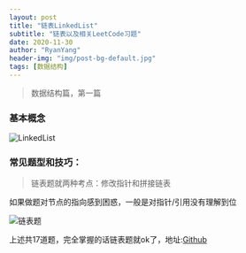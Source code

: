 ```yaml
---
layout: post
title: "链表LinkedList"
subtitle: "链表以及相关LeetCode习题"
date: 2020-11-30
author: "RyanYang"
header-img: "img/post-bg-default.jpg"
tags: [数据结构]
---
```


> 数据结构篇，第一篇

### 基本概念

![LinkedList](https://i.loli.net/2020/11/30/6z7XRDPHQIlnKsv.png)

### 常见题型和技巧：

> 链表题就两种考点：修改指针和拼接链表

如果做题对节点的指向感到困惑，一般是对指针/引用没有理解到位

![链表题](https://i.loli.net/2020/12/01/p1LSBEtJkGyF54H.png)

上述共17道题，完全掌握的话链表题就ok了，地址:[Github](https://github.com/Ryan-yang125/LeetcodeTags)

